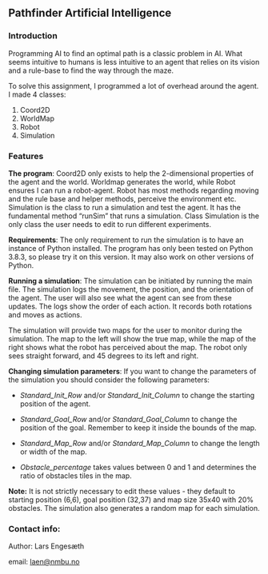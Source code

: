## Pathfinder Artificial Intelligence
### Introduction
Programming AI to find an optimal path is a classic problem in AI. 
What seems intuitive to humans is less intuitive to an agent that relies on its vision 
and a rule-base to find the way through the maze. 

To solve this assignment, I programmed a lot of overhead around the agent. 
I made 4 classes:
1. Coord2D
2. WorldMap
3. Robot
4. Simulation

### Features

**The program**: Coord2D only exists to help the 2-dimensional properties of the agent and the world. 
Worldmap generates the world, while Robot ensures I can run a robot-agent. 
Robot has most methods regarding moving and the rule base and helper methods, perceive the environment etc. 
Simulation is the class to run a simulation and test the agent. 
It has the fundamental method “runSim” that runs a simulation. 
Class Simulation is the only class the user needs to edit to run different experiments.

**Requirements**: The only requirement to run the simulation is to have an instance of Python installed. 
The program has only been tested on Python 3.8.3, so please try it on this version. 
It may also work on other versions of Python.

**Running a simulation**: The simulation can be initiated by running the main file. 
The simulation logs the movement, the position, and the orientation of the agent. 
The user will also see what the agent can see from these updates. 
The logs show the order of each action. It records both rotations and moves as actions. 

The simulation will provide two maps for the user to monitor during the simulation. 
The map to the left will show the true map, while the map of the right
shows what the robot has perceived about the map.
The robot only sees straight forward, and 45 degrees to its left and right. 

**Changing simulation parameters**: If you want to change the parameters of the simulation you should consider 
the following parameters: 
- _Standard_Init_Row_ and/or _Standard_Init_Column_ to change the starting position of the agent.

- _Standard_Goal_Row_ and/or _Standard_Goal_Column_ to change the position of the goal. 
Remember to keep it inside the bounds of the map.

- _Standard_Map_Row_ and/or _Standard_Map_Column_ to change the length or width of the map.

- _Obstacle_percentage_ takes values between 0 and 1 and determines the ratio of obstacles tiles in the map.

**Note:** It is not strictly necessary to edit these values - they default to 
starting position (6,6), goal position (32,37) and map size 35x40 with 20% obstacles. 
The simulation also generates a random map for each simulation. 


### Contact info:
Author: Lars Engesæth

email: laen@nmbu.no

